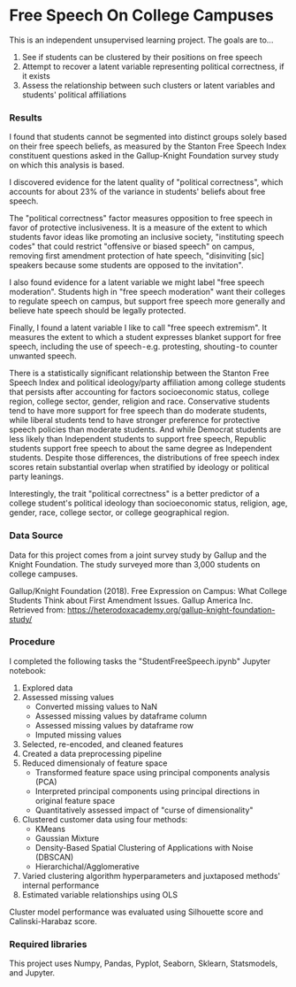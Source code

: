 # Free Speech On College Campuses
This is an independent unsupervised learning project. The goals are to...
1. See if students can be clustered by their positions on free speech
2. Attempt to recover a latent variable representing political correctness, if it exists
3. Assess the relationship between such clusters or latent variables and students' political affiliations

### Results
I found that students cannot be segmented into distinct groups solely based on their free speech beliefs, as measured by the Stanton Free Speech Index constituent questions asked in the Gallup-Knight Foundation survey study on which this analysis is based. 

I discovered evidence for the latent quality of "political correctness", which accounts for about 23% of the variance in students' beliefs about free speech. 

The "political correctness" factor measures opposition to free speech in favor of protective inclusiveness. It is a measure of the extent to which students favor ideas like promoting an inclusive society, "instituting speech codes" that could restrict "offensive or biased speech" on campus, removing first amendment protection of hate speech, "disinviting [sic] speakers because some students are opposed to the invitation".

I also found evidence for a latent variable we might label "free speech moderation". Students high in "free speech moderation" want their colleges to regulate speech on campus, but support free speech more generally and believe hate speech should be legally protected. 

Finally, I found a latent variable I like to call "free speech extremism". It measures the extent to which a student expresses blanket support for free speech, including the use of speech - e.g. protesting, shouting - to counter unwanted speech.

There is a statistically significant relationship between the Stanton Free Speech Index and political ideology/party affiliation among college students that persists after accounting for factors socioeconomic status, college region, college sector, gender, religion and race. Conservative students tend to have more support for free speech than do moderate students, while liberal students tend to have stronger preference for protective speech policies than moderate students. And while Democrat students are less likely than Independent students to support free speech, Republic students support free speech to about the same degree as Independent students. Despite those differences, the distributions of free speech index scores retain substantial overlap when stratified by ideology or political party leanings.

Interestingly, the trait "political correctness" is a better predictor of a college student's political ideology than socioeconomic status, religion, age, gender, race, college sector, or college geographical region.

### Data Source
Data for this project comes from a joint survey study by Gallup and the Knight Foundation. The study surveyed more than 3,000 students on college campuses.

Gallup/Knight Foundation (2018). Free Expression on Campus: What College Students Think
about First Amendment Issues. Gallup America Inc. Retrieved from: https://heterodoxacademy.org/gallup-knight-foundation-study/

### Procedure
I completed the following tasks the "StudentFreeSpeech.ipynb" Jupyter notebook:
1. Explored data
2. Assessed missing values
    * Converted missing values to NaN
    * Assessed missing values by dataframe column
    * Assessed missing values by dataframe row
    * Imputed missing values
3. Selected, re-encoded, and cleaned features
4. Created a data preprocessing pipeline
5. Reduced dimensionaly of feature space
    * Transformed feature space using principal components analysis (PCA)
    * Interpreted principal components using principal directions in original feature space
    * Quantitatively assessed impact of "curse of dimensionality"
6. Clustered customer data using four methods:
    * KMeans
    * Gaussian Mixture
    * Density-Based Spatial Clustering of Applications with Noise (DBSCAN)
    * Hierarchichal/Agglomerative
7. Varied clustering algorithm hyperparameters and juxtaposed methods' internal performance
8. Estimated variable relationships using OLS

Cluster model performance was evaluated using Silhouette score and Calinski-Harabaz score.
                  
### Required libraries                       
This project uses Numpy, Pandas, Pyplot, Seaborn, Sklearn, Statsmodels, and Jupyter.
